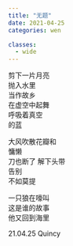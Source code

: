 ```yaml
---
title: "无题"
date: 2021-04-25
categories: wen

classes:
  - wide
---
```


剪下一片月亮  
抛入水里  
当作故乡  
在虚空中起舞  
呼吸着真空  
的蓝  

大风吹散花瓣和  
慵懒  
刀也断了 解下头带  
告别  
不如莫提  

一只狼在嚎叫  
这是谁的故事  
他又回到海里  

21.04.25 Quincy
